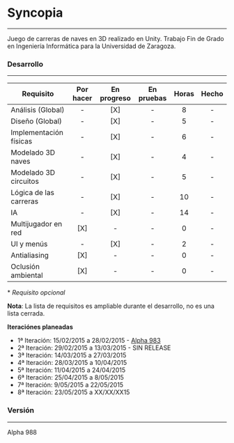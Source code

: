 # Syncopia
---
Juego de carreras de naves en 3D realizado en Unity. Trabajo Fin de Grado en Ingeniería Informática para la Universidad de Zaragoza.

### Desarrollo
---
| Requisito | Por hacer | En progreso | En pruebas | Horas | Hecho |
| --- | :---: | :---: | :---: | :---: | :---: |
| Análisis (Global) | - | [X] | - | 8 | - |
| Diseño (Global) | - | [X] | - | 5 | - |
| Implementación físicas | - | [X] | - | 6 | - |
| Modelado 3D naves | - | [X] | - | 4 | - |
| Modelado 3D circuitos | - | [X] | - | 5 | - |
| Lógica de las carreras | - | [X] | - | 10 | - |
| IA | - | [X] | - | 14 | - |
| Multijugador en red | [X] | - | - | 0 | - |
| UI y menús | - | [X] | - | 2 | - |
| Antialiasing | [X] | - | - | 0 | - |
| Oclusión ambiental | [X] | - | - | 0 | - |
\* *Requisito opcional*

**Nota**: La lista de requisitos es ampliable durante el desarrollo, no es una lista cerrada.

**Iteraciónes planeadas**
* 1ª Iteración: 15/02/2015 a 28/02/2015 - [Alpha 983](https://github.com/Arafo/Syncopia/releases/tag/alpha-983)
* 2ª Iteración: 29/02/2015 a 13/03/2015 - SIN RELEASE
* 3ª Iteración: 14/03/2015 a 27/03/2015
* 4ª Iteración: 28/03/2015 a 10/04/2015
* 5ª Iteración: 11/04/2015 a 24/04/2015
* 6ª Iteración: 25/04/2015 a 8/05/2015
* 7ª Iteración: 9/05/2015 a 22/05/2015
* 8ª Iteración: 23/05/2015 a XX/XX/XX15

### Versión
---
Alpha 988